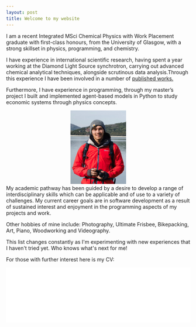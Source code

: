 ```yaml
---
layout: post
title: Welcome to my website
---
```

I am a recent Integrated MSci Chemical Physics with Work Placement graduate with first-class honours, from the University of Glasgow, with a strong skillset in physics, programming, and chemistry. 

I have experience in international scientific research, having spent a year working at the Diamond Light Source synchrotron, carrying out advanced chemical analytical techniques, alongside scrutinous data analysis.Through this experience I have been involved in a number of <a href="https://www.scopus.com/authid/detail.uri?authorId=57199195050">published works.</a>

 Furthermore, I have experience in programming, through my master’s project I built and implemented agent-based models in Python to
study economic systems through physics concepts.
<center>
<img src="/Leon_Profile.jpg" alt="Profile Photo of Leon Williams"   width = '30%'  height = 'auto'>
</center>
My academic pathway has been guided by a desire to develop a range of interdisciplinary skills which can be applicable and of use to a variety of challenges. My current career goals are in software development as a result of sustained interest and enjoyment in the programming aspects of my projects and work.  

Other hobbies of mine include: Photography, Ultimate Frisbee, Bikepacking, Art, Piano, Woodworking and Videography.

This list changes constantly as I'm experimenting with new experiences that I haven't tried yet. Who knows what's next for me!

For those with further interest here is my CV:

<embed src="Leon_Williams_CV_Graduate.pdf" type="application/pdf" width= '100%' height="auto">
